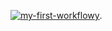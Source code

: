 [![my-first-workflowy](https://github.com/BrunoMartens/ghactions/actions/workflows/main.yml/badge.svg)](https://github.com/BrunoMartens/ghactions/actions/workflows/main.yml).
